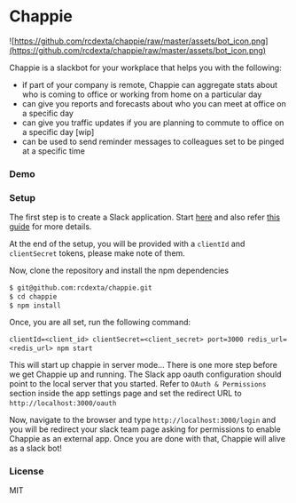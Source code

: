 # Chappie

![https://github.com/rcdexta/chappie/raw/master/assets/bot_icon.png](https://github.com/rcdexta/chappie/raw/master/assets/bot_icon.png)

Chappie is a slackbot for your workplace that helps you with the following:

* if part of your company is remote, Chappie can aggregate stats about who is coming to office or working from home on a particular day
* can give you reports and forecasts about who you can meet at office on a specific day
* can give you traffic updates if you are planning to commute to office on a specific day [wip]
* can be used to send reminder messages to colleagues set to be pinged at a specific time

### Demo



### Setup

The first step is to create a Slack application. Start [here](https://api.slack.com/apps?new_app=1) and also refer [this guide](https://api.slack.com/slack-apps) for more details.

At the end of the setup, you will be provided with a `clientId`  and `clientSecret` tokens, please make note of them.

Now, clone the repository and install the npm dependencies

```shell
$ git@github.com:rcdexta/chappie.git
$ cd chappie
$ npm install
```

Once, you are all set, run the following command:

```shell
clientId=<client_id> clientSecret=<client_secret> port=3000 redis_url=<redis_url> npm start
```

This will start up chappie in server mode… There is one more step before we get Chappie up and running. The Slack app oauth configuration should point to the local server that you started. Refer to `OAuth & Permissions` section inside the app settings page and set the redirect URL to `http://localhost:3000/oauth`

Now, navigate to the browser and type `http://localhost:3000/login` and you will be redirect your slack team page asking for permissions to enable Chappie as an external app. Once you are done with that, Chappie will alive as a slack bot!

### License

MIT